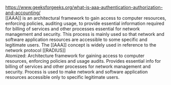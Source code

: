 https://www.geeksforgeeks.org/what-is-aaa-authentication-authorization-and-accounting/
\
[[AAA]] is an architectural framework to gain access to computer resources, enforcing policies, auditing usage, to provide essential information required for billing of services and other processes essential for network management and security. This process is mainly used so that network and software application resources are accessible to some specific and legitimate users. The [[AAA]] concept is widely used in reference to the network protocol [[RADIUS]]
\
Atomized:
Architecture framework for gaining access to computer resources, enforcing policies and usage audits. Provides essential info for billing of services and other processes for network management and security. Process is used to make network and software application resources accessible only to specific legitimate users.
